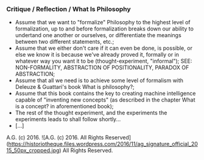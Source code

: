 ### Critique / Reflection / What Is Philosophy
- Assume that we want to "formalize" Philosophy to the highest level of formalization, up to and before formalization breaks down our ability to undertand one another or ourselves, or differentiate the meanings between two different statements, etc.;
- Assume that we either don't care if it can even be done, is possible, or else we know it is because we've already proved it, formally or in whatever way you want it to be (thought-experiment, "informal"); SEE: NON-FORMALITY, ABSTRACTION OF POSITIONALITY, PARADOX OF ABSTRACTION;
- Assume that all we need is to achieve some level of formalism with Deleuze & Guattari's book What is philosophy?;
- Assume that this book contains the key to creating machine intelligence capable of "inventing new concepts" (as described in the chapter What is a concept? in aforementioned book);
- The rest of the thought experiment, and the experiments the experiments leads to shall follow shortly...
- [...]

A.G. (c) 2016. ![A.G. (c) 2016. All Rights Reserved]
(https://historiotheque.files.wordpress.com/2016/11/ag_signature_official_2015_50px_cropped.jpg) All Rights Reserved.
